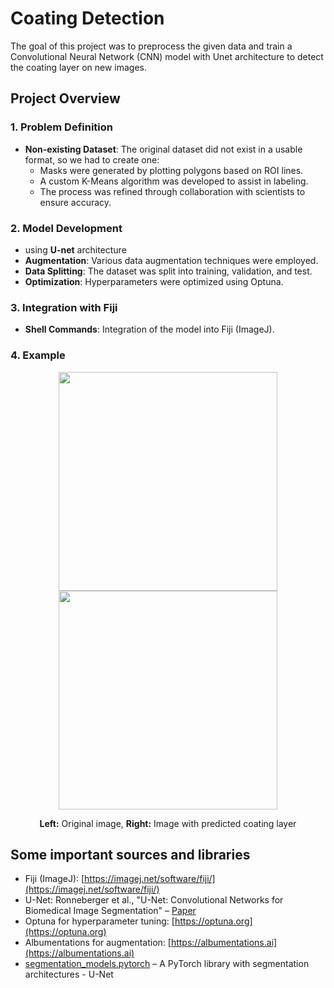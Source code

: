 # Coating Detection

The goal of this project was to preprocess the given data and train a Convolutional Neural Network (CNN) model with Unet architecture to detect the coating layer on new images.

## Project Overview

### 1. Problem Definition
- **Non-existing Dataset**: The original dataset did not exist in a usable format, so we had to create one:
  - Masks were generated by plotting polygons based on ROI lines.
  - A custom K-Means algorithm was developed to assist in labeling.
  - The process was refined through collaboration with scientists to ensure accuracy.

### 2. Model Development
- using **U-net** architecture
- **Augmentation**: Various data augmentation techniques were employed.
- **Data Splitting**: The dataset was split into training, validation, and test.
- **Optimization**: Hyperparameters were optimized using Optuna.

### 3. Integration with Fiji
- **Shell Commands**: Integration of the model into Fiji (ImageJ).

### 4. Example
<p align="center">
  <img src="https://github.com/user-attachments/assets/5a65374f-2ec1-4a62-ae46-fb52531b0700" width="350"/>
  <img src="https://github.com/user-attachments/assets/df40546b-6be2-42de-ac63-bdb678b3d04b" width="350"/>
</p>

<p align="center">
  <b>Left:</b> Original image,  <b>Right:</b> Image with predicted coating layer
</p>

## Some important sources and libraries

- Fiji (ImageJ): [https://imagej.net/software/fiji/](https://imagej.net/software/fiji/)
- U-Net: Ronneberger et al., "U-Net: Convolutional Networks for Biomedical Image Segmentation" – [Paper](https://arxiv.org/abs/1505.04597)
- Optuna for hyperparameter tuning: [https://optuna.org](https://optuna.org)
- Albumentations for augmentation: [https://albumentations.ai](https://albumentations.ai)
- [segmentation_models.pytorch](https://github.com/qubvel/segmentation_models.pytorch) – A PyTorch library with segmentation architectures - U-Net



